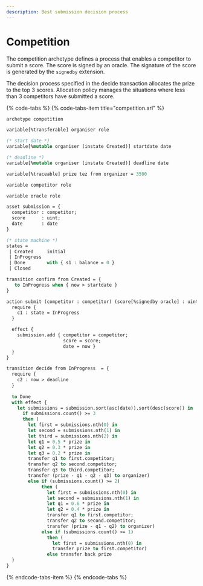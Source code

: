 ```yaml
---
description: Best submission decision process
---
```


# Competition

The competition archetype defines a process that enables a competitor to submit a score. The score is signed by an oracle. The signature of the score is generated by the `signedby` extension.

The decision process specified in the decide transaction allocates the prize to the top 3 scores. Allocation policy manages the situations where less than 3 competitors have submitted a score.

{% code-tabs %}
{% code-tabs-item title="competition.arl" %}
```ocaml
archetype competition

variable[%transferable] organiser role

(* start date *)
variable[%mutable organiser (instate Created)] startdate date

(* deadline *)
variable[%mutable organiser (instate Created)] deadline date

variable[%traceable] prize tez from organizer = 3500

variable competitor role

variable oracle role

asset submission = {
  competitor : competitor;
  score      : uint;
  date       : date
}

(* state machine *)
states =
 | Created     initial
 | InProgress
 | Done        with { s1 : balance = 0 }
 | Closed

transition confirm from Created = {
   to InProgress when { now > startdate }
}

action submit (competitor : competitor) (score[%signedby oracle] : uint) = {
  require {
    c1 : state = InProgress
  }

  effect {
    submission.add { competitor = competitor;
                     score = score;
                     date = now }
  }
}

transition decide from InProgress  = {
  require {
    c2 : now > deadline
  }
  
  to Done
  with effect { 
    let submissions = submission.sort(asc(date)).sort(desc(score)) in
      if submissions.count() >= 3
      then (
        let first = submissions.nth(0) in
        let second = submissions.nth(1) in
        let third = submissions.nth(2) in
        let q1 = 0.5 * prize in
        let q2 = 0.3 * prize in
        let q3 = 0.2 * prize in
        transfer q1 to first.competitor;
        transfer q2 to second.competitor;
        transfer q3 to third.competitor;
        transfer (prize - q1 - q2 - q3) to organizer)
        else if (submissions.count() >= 2)
             then (
               let first = submissions.nth(0) in
               let second = submissions.nth(1) in
               let q1 = 0.6 * prize in
               let q2 = 0.4 * prize in
               transfer q1 to first.competitor;
               transfer q2 to second.competitor;
               transfer (prize - q1 - q2) to organizer)
             else if (submissions.count() >= 1)
               then (
                 let first = submissions.nth(0) in
                 transfer prize to first.competitor)
               else transfer back prize
  }
}

```
{% endcode-tabs-item %}
{% endcode-tabs %}

